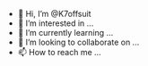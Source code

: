 - 👋 Hi, I’m @K7offsuit
- 👀 I’m interested in ...
- 🌱 I’m currently learning ...
- 💞️ I’m looking to collaborate on ...
- 📫 How to reach me ...

<!---
K7offsuit/K7offsuit is a ✨ special ✨ repository because its `README.md` (this file) appears on your GitHub profile.
You can click the Preview link to take a look at your changes.
--->
